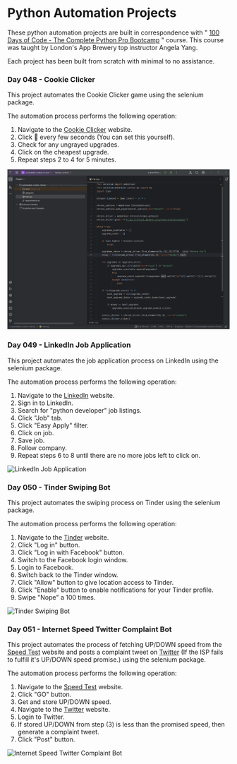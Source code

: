 # Python Automation Projects

These python automation projects are built in correspondence with " [100 Days of Code - The Complete Python Pro Bootcamp](https://www.udemy.com/course/100-days-of-code/) " course. This course was taught by London's App Brewery top instructor Angela Yang.<br/>

Each project has been built from scratch with minimal to no assistance.<br/>

### Day 048 - Cookie Clicker

This project automates the Cookie Clicker game using the selenium package.

The automation process performs the following operation:
1. Navigate to the [Cookie Clicker](https://orteil.dashnet.org/experiments/cookie/) website.
2. Click 🍪 every few seconds (You can set this yourself).
3. Check for any ungrayed upgrades.
4. Click on the cheapest upgrade.
5. Repeat steps 2 to 4 for 5 minutes.

![Cookie Clicker](automated-cookie-clicker/automated-cookie-clicker.gif)

### Day 049 - LinkedIn Job Application

This project automates the job application process on LinkedIn using the selenium package.

The automation process performs the following operation:
1. Navigate to the [LinkedIn](https://in.linkedin.com/) website.
2. Sign in to LinkedIn.
3. Search for "python developer" job listings.
4. Click "Job" tab.
5. Click "Easy Apply" filter.
6. Click on job.
7. Save job.
8. Follow company.
9. Repeat steps 6 to 8 until there are no more jobs left to click on.

![LinkedIn Job Application](automated-job-application/automated-job-application.gif)

### Day 050 - Tinder Swiping Bot

This project automates the swiping process on Tinder using the selenium package.

The automation process performs the following operation:
1. Navigate to the [Tinder](https://tinder.com/) website.
2. Click "Log in" button.
3. Click "Log in with Facebook" button.
4. Switch to the Facebook login window.
5. Login to Facebook.
6. Switch back to the Tinder window.
7. Click "Allow" button to give location access to Tinder.
8. Click "Enable" button to enable notifications for your Tinder profile. 
9. Swipe "Nope" a 100 times.

![Tinder Swiping Bot](auto-tinder-swiping-bot/auto-tinder-swiping-bot.gif)

### Day 051 - Internet Speed Twitter Complaint Bot

This project automates the process of fetching UP/DOWN speed from the [Speed Test](https://www.speedtest.net/) website and posts a complaint tweet on [Twitter](https://twitter.com) (If the ISP fails to fulfill it's UP/DOWN speed promise.) using the selenium package.

The automation process performs the following operation:
1. Navigate to the [Speed Test](https://www.speedtest.net/) website.
2. Click "GO" button.
3. Get and store UP/DOWN speed.
4. Navigate to the [Twitter](https://twitter.com/i/flow/login?lang=en) website.
5. Login to Twitter.
6. If stored UP/DOWN from step (3) is less than the promised speed, then generate a complaint tweet.
7. Click "Post" button.

![Internet Speed Twitter Complaint Bot](internet-speed-twitter-complaint-bot/internet-speed-twitter-complaint-bot.gif)
